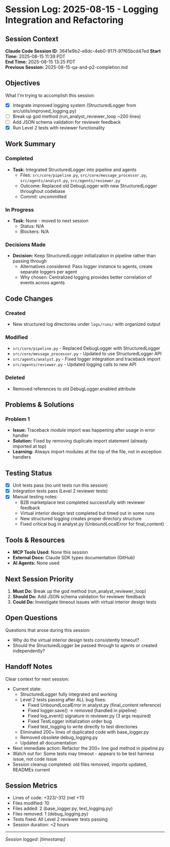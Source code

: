 # Session Log: 2025-08-15 - Logging Integration and Refactoring

## Session Context

**Claude Code Session ID**: 3641e9b2-e8dc-4eb0-917f-97f65bcd47ed
**Start Time:** 2025-08-15 11:39 PDT  
**End Time:** 2025-08-15 13:25 PDT  
**Previous Session:** 2025-08-15-qa-and-p2-completion.md  

## Objectives

What I'm trying to accomplish this session:

- [x] Integrate improved logging system (StructuredLogger from src/utils/improved_logging.py)
- [ ] Break up god method (run_analyst_reviewer_loop ~200 lines)
- [ ] Add JSON schema validation for reviewer feedback
- [x] Run Level 2 tests with reviewer functionality

## Work Summary

### Completed

- **Task:** Integrated StructuredLogger into pipeline and agents
  - Files: `src/core/pipeline.py`, `src/core/message_processor.py`, `src/agents/analyst.py`, `src/agents/reviewer.py`
  - Outcome: Replaced old DebugLogger with new StructuredLogger throughout codebase
  - Commit: uncommitted

### In Progress

- **Task:** None - moved to next session
  - Status: N/A
  - Blockers: N/A

### Decisions Made

- **Decision:** Keep StructuredLogger initialization in pipeline rather than passing through
  - Alternatives considered: Pass logger instance to agents, create separate loggers per agent
  - Why chosen: Centralized logging provides better correlation of events across agents

## Code Changes

### Created

- New structured log directories under `logs/runs/` with organized output

### Modified

- `src/core/pipeline.py` - Replaced DebugLogger with StructuredLogger
- `src/core/message_processor.py` - Updated to use StructuredLogger API
- `src/agents/analyst.py` - Fixed logger integration and traceback import
- `src/agents/reviewer.py` - Updated logging calls to new API

### Deleted

- Removed references to old DebugLogger.enabled attribute

## Problems & Solutions

### Problem 1

- **Issue:** Traceback module import was happening after usage in error handler
- **Solution:** Fixed by removing duplicate import statement (already imported at top)
- **Learning:** Always import modules at the top of the file, not in exception handlers

## Testing Status

- [x] Unit tests pass (no unit tests run this session)
- [x] Integration tests pass (Level 2 reviewer tests)
- [x] Manual testing notes:
  - B2B marketplace test completed successfully with reviewer feedback
  - Virtual interior design test completed but timed out in some runs
  - New structured logging creates proper directory structure
  - Fixed critical bug in analyst.py (UnboundLocalError for final_content)

## Tools & Resources

- **MCP Tools Used:** None this session
- **External Docs:** Claude SDK types documentation (GitHub)
- **AI Agents:** None used

## Next Session Priority

1. **Must Do:** Break up the god method (run_analyst_reviewer_loop)
2. **Should Do:** Add JSON schema validation for reviewer feedback
3. **Could Do:** Investigate timeout issues with virtual interior design tests

## Open Questions

Questions that arose during this session:

- Why do the virtual interior design tests consistently timeout?
- Should the StructuredLogger be passed through to agents or created independently?

## Handoff Notes

Clear context for next session:

- Current state:
  - StructuredLogger fully integrated and working
  - Level 2 tests passing after ALL bug fixes:
    - Fixed UnboundLocalError in analyst.py (final_content reference)
    - Fixed logger.save() -> removed (handled in pipeline)
    - Fixed log_event() signature in reviewer.py (3 args required)
    - Fixed TestLogger initialization order bug
    - Fixed test_logging to write directly to test directories
  - Eliminated 200+ lines of duplicated code with base_logger.py
  - Removed obsolete debug_logging.py
  - Updated all documentation
- Next immediate action: Refactor the 200+ line god method in pipeline.py
- Watch out for: Some tests may timeout - appears to be test harness issue, not code issue
- Session cleanup completed: old files removed, imports updated, READMEs current

## Session Metrics

- Lines of code: +323/-312 (net +11)
- Files modified: 10
- Files added: 2 (base_logger.py, test_logging.py)
- Files removed: 1 (debug_logging.py)
- Tests fixed: All Level 2 reviewer tests passing
- Session duration: ~2 hours

---

*Session logged: [timestamp]*

